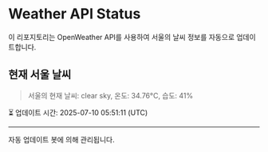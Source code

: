
# Weather API Status

이 리포지토리는 OpenWeather API를 사용하여 서울의 날씨 정보를 자동으로 업데이트합니다.

## 현재 서울 날씨
> 서울의 현재 날씨: clear sky, 온도: 34.76°C, 습도: 41%

⏳ 업데이트 시간: 2025-07-10 05:51:11 (UTC)

---
자동 업데이트 봇에 의해 관리됩니다.

